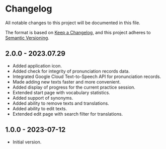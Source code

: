 # Changelog

All notable changes to this project will be documented in this file.

The format is based on [Keep a Changelog](https://keepachangelog.com/en/1.0.0/),
and this project adheres to [Semantic Versioning](https://semver.org/spec/v2.0.0.html).

## 2.0.0 - 2023.07.29
- Added application icon.
- Added check for integrity of pronunciation records data.
- Integrated Google Cloud Text-to-Speech API for pronunciation records.
- Made adding new texts faster and more convenient.
- Added display of progress for the current practice session.
- Extended start page with vocabulary statistics.
- Added support of synonyms.
- Added ability to remove texts and translations.
- Added ability to edit texts.
- Extended edit page with search filter for translations.

## 1.0.0 - 2023-07-12
- Initial version.
